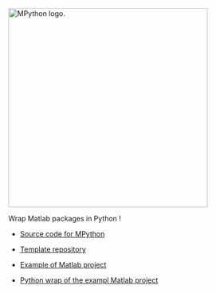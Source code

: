 <picture>
  <source media="(prefers-color-scheme: dark)" srcset="https://github.com/user-attachments/assets/65581c5b-b8f7-4efd-8856-9309602a37a5" width="400">
  <source media="(prefers-color-scheme: light)" srcset="https://github.com/user-attachments/assets/fca44af5-8d62-402d-b1d7-5f465da3b5bb" width="400">
  <img alt="MPython logo." src="https://github.com/user-attachments/assets/fca44af5-8d62-402d-b1d7-5f465da3b5bb" width="400">
</picture>

Wrap Matlab packages in Python !

* [Source code for MPython](https://github.com/MPython-Package-Factory/mpython)

* [Template repository](https://github.com/MPython-Package-Factory/mpython-template)

* [Example of Matlab project](https://github.com/MPython-Package-Factory/example-project-matlab)

* [Python wrap of the exampl Matlab project](https://github.com/MPython-Package-Factory/example-project-python)
